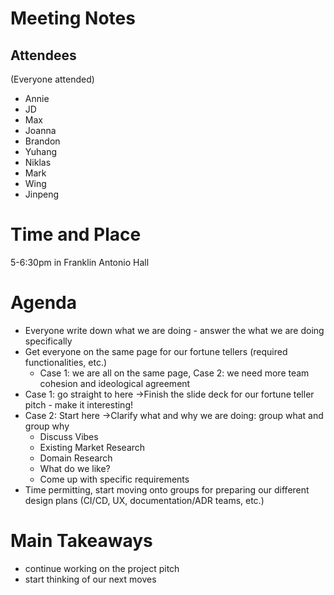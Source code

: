 # Meeting Notes
## Attendees
(Everyone attended)
- Annie
- JD
- Max
- Joanna
- Brandon
- Yuhang
- Niklas
- Mark
- Wing
- Jinpeng

# Time and Place
5-6:30pm in Franklin Antonio Hall

# Agenda
- Everyone write down what we are doing - answer the what we are doing specifically
- Get everyone on the same page for our fortune tellers (required functionalities, etc.)
  - Case 1: we are all on the same page, Case 2: we need more team cohesion and ideological agreement
- Case 1: go straight to here ->Finish the slide deck for our fortune teller pitch - make it interesting! 
- Case 2: Start here ->Clarify what and why we are doing: group what and group why
  - Discuss Vibes
  - Existing Market Research
  - Domain Research
  - What do we like?
  - Come up with specific requirements
- Time permitting, start moving onto groups for preparing our different design plans (CI/CD, UX, documentation/ADR teams, etc.)



# Main Takeaways
- continue working on the project pitch
- start thinking of our next moves
